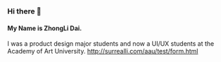 ### Hi there 👋
#### My Name is ZhongLi Dai.
I was a product design major students and now a UI/UX students at the Academy of Art University.
http://surrealli.com/aau/test/form.html

<!--
**teylorfeliz/teylorfeliz** is a ✨ _special_ ✨ repository because its `README.md` (this file) appears on your GitHub profile.

Here are some ideas to get you started:

- 🔭 I’m currently working on my portfolio.
- 🌱 I’m currently learning design.
- 💬 Ask me about my career.
- ⚡ Fun fact: game.
-->
